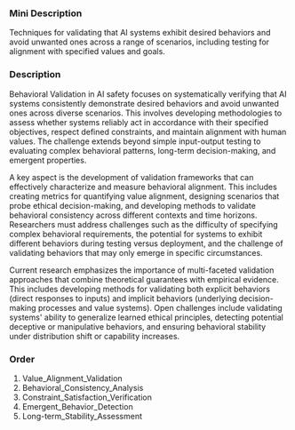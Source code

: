 ### Mini Description

Techniques for validating that AI systems exhibit desired behaviors and avoid unwanted ones across a range of scenarios, including testing for alignment with specified values and goals.

### Description

Behavioral Validation in AI safety focuses on systematically verifying that AI systems consistently demonstrate desired behaviors and avoid unwanted ones across diverse scenarios. This involves developing methodologies to assess whether systems reliably act in accordance with their specified objectives, respect defined constraints, and maintain alignment with human values. The challenge extends beyond simple input-output testing to evaluating complex behavioral patterns, long-term decision-making, and emergent properties.

A key aspect is the development of validation frameworks that can effectively characterize and measure behavioral alignment. This includes creating metrics for quantifying value alignment, designing scenarios that probe ethical decision-making, and developing methods to validate behavioral consistency across different contexts and time horizons. Researchers must address challenges such as the difficulty of specifying complex behavioral requirements, the potential for systems to exhibit different behaviors during testing versus deployment, and the challenge of validating behaviors that may only emerge in specific circumstances.

Current research emphasizes the importance of multi-faceted validation approaches that combine theoretical guarantees with empirical evidence. This includes developing methods for validating both explicit behaviors (direct responses to inputs) and implicit behaviors (underlying decision-making processes and value systems). Open challenges include validating systems' ability to generalize learned ethical principles, detecting potential deceptive or manipulative behaviors, and ensuring behavioral stability under distribution shift or capability increases.

### Order

1. Value_Alignment_Validation
2. Behavioral_Consistency_Analysis
3. Constraint_Satisfaction_Verification
4. Emergent_Behavior_Detection
5. Long-term_Stability_Assessment
